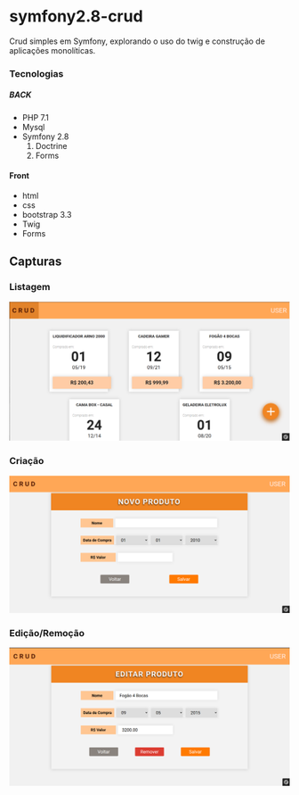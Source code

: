 # symfony2.8-crud
Crud simples em Symfony, explorando o uso do twig e construção de aplicações monolíticas.

### Tecnologias
##### BACK
- PHP 7.1
- Mysql
- Symfony 2.8
    1. Doctrine
    2. Forms

	
#### Front
- html
- css
- bootstrap 3.3
- Twig
- Forms

## Capturas
### Listagem
![Listagem](listagem.png "Listagem")
### Criação
![Criação](criacao.png "Criação")
### Edição/Remoção
![edição_remoção](edicao_remocao.png "edição_remoção")

